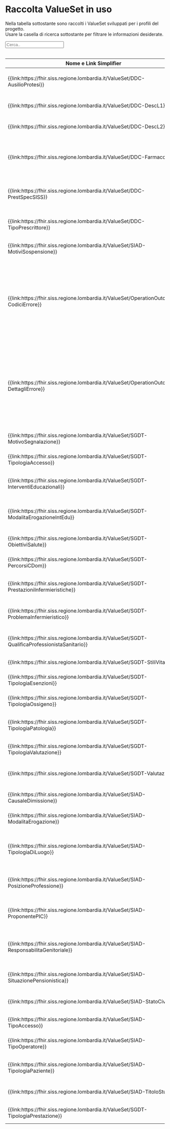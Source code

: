 <html>
  <head>
    <script src="https://ajax.googleapis.com/ajax/libs/jquery/3.6.0/jquery.min.js"></script>
    <script>
      $(document).ready(function () {
        $("#myInput").on("keyup", function () {
          var value = $(this).val().toLowerCase();
          $("#myTable tr").filter(function () {
            $(this).toggle($(this).text().toLowerCase().indexOf(value) > -1);
          });
        });
      });
    </script>
  </head>
  <body>
    <h1>Raccolta ValueSet in uso</h1>
    <div>
      <p>
        Nella tabella sottostante sono raccolti i ValueSet sviluppati
        per i profili del progetto.
        <br />
        Usare la casella di ricerca sottostante per filtrare le informazioni
        desiderate.
      </p>
      <input id="myInput" type="text" placeholder="Cerca.." />
    </div>
    <br />
    <table>
		<thead>
			<tr>
			<th>Nome e Link Simplifier</th>
			<th>Descrizione</th>
			<th>URL</th>
			</tr>
		</thead>
		<tbody id="myTable">
			<tr>
			<td>
				{{link:https://fhir.siss.regione.lombardia.it/ValueSet/DDC-AusilioProtesi}}
			</td>
			<td>ValueSet che identifica gli ausili di protesica</td>
			<td>
				https://fhir.siss.regione.lombardia.it/ValueSet/DDC-AusilioProtesi
			</td>
			</tr>
			<tr>
			<td>
				{{link:https://fhir.siss.regione.lombardia.it/ValueSet/DDC-DescL1}}
			</td>
			<td>ValueSet relativo alle tipologia di enti di livello 1</td>
			<td>https://fhir.siss.regione.lombardia.it/ValueSet/DDC-DescL1</td>
			</tr>
			<tr>
			<td>
				{{link:https://fhir.siss.regione.lombardia.it/ValueSet/DDC-DescL2}}
			</td>
			<td>ValueSet relativo alla tipologia UdO</td>
			<td>https://fhir.siss.regione.lombardia.it/ValueSet/DDC-DescL2</td>
			</tr>
			<tr>
			<td>
				{{link:https://fhir.siss.regione.lombardia.it/ValueSet/DDC-Farmaco}}
			</td>
			<td>
				ValueSet che identifica l'anagrafica dei farmaci secondo la codifica
				ministeriale
			</td>
			<td>https://fhir.siss.regione.lombardia.it/ValueSet/DDC-Farmaco</td>
			</tr>
			<tr>
			<td>
				{{link:https://fhir.siss.regione.lombardia.it/ValueSet/DDC-PrestSpecSISS}}
			</td>
			<td>ValueSet che identifica le prestazioni specialistiche SISS</td>
			<td>https://fhir.siss.regione.lombardia.it/ValueSet/DDC-PrestSpecSISS</td>
			</tr>
			<tr>
			<td>
				{{link:https://fhir.siss.regione.lombardia.it/ValueSet/DDC-TipoPrescrittore}}
			</td>
			<td>ValueSet relativo alle qualifiche dei medici prescrittori</td>
			<td>
				https://fhir.siss.regione.lombardia.it/ValueSet/DDC-TipoPrescrittore
			</td>
			</tr>
			<tr>
			<td>
				{{link:https://fhir.siss.regione.lombardia.it/ValueSet/SIAD-MotiviSospensione}}
			</td>
			<td>ValueSet relativo ai motivi della sospensione</td>
			<td>
				https://fhir.siss.regione.lombardia.it/ValueSet/SIAD-MotiviSospensione
			</td>
			</tr>
			<tr>
			<td>
				{{link:https://fhir.siss.regione.lombardia.it/ValueSet/OperationOutcome-CodiciErrore}}
			</td>
			<td>
				ValueSet relativo ai codici di errori ottenuti in risposta
				all'interrogazione di API FHIR. Per chi espone API, si raccomanda
				l'utilizzo degli attributi code e display per maggiore leggibilita.
			</td>
			<td>
				https://fhir.siss.regione.lombardia.it/ValueSet/OperationOutcome-CodiciErrore
			</td>
			</tr>
			<tr>
			<td>
				{{link:https://fhir.siss.regione.lombardia.it/ValueSet/OperationOutcome-DettagliErrore}}
			</td>
			<td>
				ValueSet relativo ai dettagli degli errori ottenuti in risposta
				all'interrogazione di API FHIR. Per chi espone API, si raccomanda
				l'utilizzo degli attributi code e display per maggiore leggibilita.
			</td>
			<td>
				https://fhir.siss.regione.lombardia.it/ValueSet/OperationOutcome-DettagliErrore
			</td>
			</tr>
			<tr>
			<td>
				{{link:https://fhir.siss.regione.lombardia.it/ValueSet/SGDT-MotivoSegnalazione}}
			</td>
			<td>ValueSet relativo al motivo della segnalazione</td>
			<td>
				https://fhir.siss.regione.lombardia.it/ValueSet/SGDT-MotivoSegnalazione
			</td>
			</tr>
			<tr>
			<td>
				{{link:https://fhir.siss.regione.lombardia.it/ValueSet/SGDT-TipologiaAccesso}}
			</td>
			<td>ValueSet relativo alla tipologia di accesso</td>
			<td>
				https://fhir.siss.regione.lombardia.it/ValueSet/SGDT-TipologiaAccesso
			</td>
			</tr>
			<tr>
			<td>
				{{link:https://fhir.siss.regione.lombardia.it/ValueSet/SGDT-InterventiEducazionali}}
			</td>
			<td>ValueSet relativo alla codifica degli interventi educazionali</td>
			<td>
				https://fhir.siss.regione.lombardia.it/ValueSet/SGDT-InterventiEducazionali
			</td>
			</tr>
			<tr>
			<td>
				{{link:https://fhir.siss.regione.lombardia.it/ValueSet/SGDT-ModalitaErogazioneIntEdu}}
			</td>
			<td>
				ValueSet relativo alla modalità di erogazione dell'intervento
				educazionale
			</td>
			<td>
				https://fhir.siss.regione.lombardia.it/ValueSet/SGDT-ModalitaErogazioneIntEdu
			</td>
			</tr>
			<tr>
			<td>
				{{link:https://fhir.siss.regione.lombardia.it/ValueSet/SGDT-ObiettiviSalute}}
			</td>
			<td>ValueSet relativo agli obiettivi salute</td>
			<td>
				https://fhir.siss.regione.lombardia.it/ValueSet/SGDT-ObiettiviSalute
			</td>
			</tr>
			<tr>
			<td>
				{{link:https://fhir.siss.regione.lombardia.it/ValueSet/SGDT-PercorsiCDom}}
			</td>
			<td>ValueSet relativo ai percorsi di cure domiciliari</td>
			<td>https://fhir.siss.regione.lombardia.it/ValueSet/SGDT-PercorsiCDom</td>
			</tr>
			<tr>
			<td>
				{{link:https://fhir.siss.regione.lombardia.it/ValueSet/SGDT-PrestazioniInfermieristiche}}
			</td>
			<td>
				ValueSet relativo alla codifica delle prestazioni infermieristiche
			</td>
			<td>
				https://fhir.siss.regione.lombardia.it/ValueSet/SGDT-PrestazioniInfermieristiche
			</td>
			</tr>
			<tr>
			<td>
				{{link:https://fhir.siss.regione.lombardia.it/ValueSet/SGDT-ProblemaInfermieristico}}
			</td>
			<td>ValueSet relativo alla codifica dei problemi infermieristici</td>
			<td>
				https://fhir.siss.regione.lombardia.it/ValueSet/SGDT-ProblemaInfermieristico
			</td>
			</tr>
			<tr>
			<td>
				{{link:https://fhir.siss.regione.lombardia.it/ValueSet/SGDT-QualificaProfessionistaSanitario}}
			</td>
			<td>ValueSet relativo alla qualifica del professionista sanitario</td>
			<td>
				https://fhir.siss.regione.lombardia.it/ValueSet/SGDT-QualificaProfessionistaSanitario
			</td>
			</tr>
			<tr>
			<td>
				{{link:https://fhir.siss.regione.lombardia.it/ValueSet/SGDT-StiliVita}}
			</td>
			<td>ValueSet relativo agli stili di vita</td>
			<td>https://fhir.siss.regione.lombardia.it/ValueSet/SGDT-StiliVita</td>
			</tr>
			<tr>
			<td>
				{{link:https://fhir.siss.regione.lombardia.it/ValueSet/SGDT-TipologiaEsenzioni}}
			</td>
			<td>ValueSet relativo alla tipologia di esenzioni</td>
			<td>
				https://fhir.siss.regione.lombardia.it/ValueSet/SGDT-TipologiaEsenzioni
			</td>
			</tr>
			<tr>
			<td>
				{{link:https://fhir.siss.regione.lombardia.it/ValueSet/SGDT-TipologiaOssigeno}}
			</td>
			<td>ValueSet relativo alla tipologia di ossigenoterapia</td>
			<td>
				https://fhir.siss.regione.lombardia.it/ValueSet/SGDT-TipologiaOssigeno
			</td>
			</tr>
			<tr>
			<td>
				{{link:https://fhir.siss.regione.lombardia.it/ValueSet/SGDT-TipologiaPatologia}}
			</td>
			<td>CodeSystem che identifica la tipologia di patologia</td>
			<td>
				https://fhir.siss.regione.lombardia.it/ValueSet/SGDT-TipologiaPatologia
			</td>
			</tr>
			<tr>
			<td>
				{{link:https://fhir.siss.regione.lombardia.it/ValueSet/SGDT-TipologiaValutazione}}
			</td>
			<td>ValueSet relativo alla tipologia di valutazione</td>
			<td>
				https://fhir.siss.regione.lombardia.it/ValueSet/SGDT-TipologiaValutazione
			</td>
			</tr>
			<tr>
			<td>
				{{link:https://fhir.siss.regione.lombardia.it/ValueSet/SGDT-Valutazione}}
			</td>
			<td>ValueSet relativo alla codifica delle valutazioni specifiche</td>
			<td>https://fhir.siss.regione.lombardia.it/ValueSet/SGDT-Valutazione</td>
			</tr>
			<tr>
			<td>
				{{link:https://fhir.siss.regione.lombardia.it/ValueSet/SIAD-CausaleDimissione}}
			</td>
			<td>ValueSet relativo alla causale di dimissione</td>
			<td>
				https://fhir.siss.regione.lombardia.it/ValueSet/SIAD-CausaleDimissione
			</td>
			</tr>
			<tr>
			<td>
				{{link:https://fhir.siss.regione.lombardia.it/ValueSet/SIAD-ModalitaErogazione}}
			</td>
			<td>ValueSet relativo alla modalità di erogazione</td>
			<td>
				https://fhir.siss.regione.lombardia.it/ValueSet/SIAD-ModalitaErogazione
			</td>
			</tr>
			<tr>
			<td>
				{{link:https://fhir.siss.regione.lombardia.it/ValueSet/SIAD-TipologiaDiLuogo}}
			</td>
			<td>
				ValueSet relativo alla tipologia di luogo in cui vengono erogate le
				prestazioni di cure domiciliari
			</td>
			<td>
				https://fhir.siss.regione.lombardia.it/ValueSet/SIAD-TipologiaDiLuogo
			</td>
			</tr>
			<tr>
			<td>
				{{link:https://fhir.siss.regione.lombardia.it/ValueSet/SIAD-PosizioneProfessione}}
			</td>
			<td>ValueSet relativo alla codifica della posizione professionale</td>
			<td>
				https://fhir.siss.regione.lombardia.it/ValueSet/SIAD-PosizioneProfessione
			</td>
			</tr>
			<tr>
			<td>
				{{link:https://fhir.siss.regione.lombardia.it/ValueSet/SIAD-ProponentePIC}}
			</td>
			<td>
				ValueSet relativo alla codifica del soggetto che ha proposto la presa in
				carico
			</td>
			<td>
				https://fhir.siss.regione.lombardia.it/ValueSet/SIAD-ProponentePIC
			</td>
			</tr>
			<tr>
			<td>
				{{link:https://fhir.siss.regione.lombardia.it/ValueSet/SIAD-ResponsabilitaGenitoriale}}
			</td>
			<td>ValueSet relativo alla codifica delle responsabilità genitoriale</td>
			<td>
				https://fhir.siss.regione.lombardia.it/ValueSet/SIAD-ResponsabilitaGenitoriale
			</td>
			</tr>
			<tr>
			<td>
				{{link:https://fhir.siss.regione.lombardia.it/ValueSet/SIAD-SituazionePensionistica}}
			</td>
			<td>ValueSet relativo alla codifica della situazione pensionistica</td>
			<td>
				https://fhir.siss.regione.lombardia.it/ValueSet/SIAD-SituazionePensionistica
			</td>
			</tr>
			<tr>
			<td>
				{{link:https://fhir.siss.regione.lombardia.it/ValueSet/SIAD-StatoCivile}}
			</td>
			<td>ValueSet relativo alla codifica dello stato civile</td>
			<td>https://fhir.siss.regione.lombardia.it/ValueSet/SIAD-StatoCivile</td>
			</tr>
			<tr>
			<td>
				{{link:https://fhir.siss.regione.lombardia.it/ValueSet/SIAD-TipoAccesso}}
			</td>
			<td>ValueSet relativo alla codifica del tipo di accesso</td>
			<td>https://fhir.siss.regione.lombardia.it/ValueSet/SIAD-TipoAccesso</td>
			</tr>
			<tr>
			<td>
				{{link:https://fhir.siss.regione.lombardia.it/ValueSet/SIAD-TipoOperatore}}
			</td>
			<td>ValueSet relativo alla tipologia di operatore ADI</td>
			<td>
				https://fhir.siss.regione.lombardia.it/ValueSet/SIAD-TipoOperatore
			</td>
			</tr>
			<tr>
			<td>
				{{link:https://fhir.siss.regione.lombardia.it/ValueSet/SIAD-TipologiaPaziente}}
			</td>
			<td>ValueSet relativo alla codifica della tipologia del paziente</td>
			<td>
				https://fhir.siss.regione.lombardia.it/ValueSet/SIAD-TipologiaPaziente
			</td>
			</tr>
			<tr>
			<td>
				{{link:https://fhir.siss.regione.lombardia.it/ValueSet/SIAD-TitoloStudio}}
			</td>
			<td>ValueSet relativo alla codifica del titolo di studio</td>
			<td>https://fhir.siss.regione.lombardia.it/ValueSet/SIAD-TitoloStudio</td>
			</tr>
			<tr>
			<td>
				{{link:https://fhir.siss.regione.lombardia.it/ValueSet/SGDT-TipologiaPrestazione}}
			</td>
			<td>ValueSet relativo alla tipologia di prestazione</td>
			<td>
				https://fhir.siss.regione.lombardia.it/ValueSet/SGDT-TipologiaPrestazione
			</td>
			</tr>
		</tbody>
		</table>
  </body>
</html>
